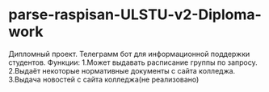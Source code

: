 # parse-raspisan-ULSTU-v2-Diploma-work
Дипломный проект. Телеграмм бот для информационной поддержки студентов. 
Функции:
1.Может выдавать расписание группы по запросу.
2.Выдаёт некоторые нормативные документы с сайта колледжа.
3.Выдача новостей с сайта колледжа(не реализовано)
